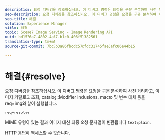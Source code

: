```yaml
---
description: 요청 디버깅을 참조하십시오. 이 디버그 명령은 요청을 구문 분석하여 사전 처리, 이미지 카탈로그 조회 실행, 카탈로그 수정자 포함, 매크로 및 변수 대체 등과 같이 처리합니다.
seo-description: 요청 디버깅을 참조하십시오. 이 디버그 명령은 요청을 구문 분석하여 사전 처리, 이미지 카탈로그 조회 실행, 카탈로그 수정자 포함, 매크로 및 변수 대체 등과 같이 처리합니다.
seo-title: 해결
solution: Experience Manager
title: 해결
topic: Scene7 Image Serving - Image Rendering API
uuid: bd1576a7-4802-4a87-b1c0-406f51382561
translation-type: tm+mt
source-git-commit: 7bc7b3a86fbcdc57cfdc31745fae3afc06e44b15

---
```



# 해결{#resolve}

요청 디버깅을 참조하십시오. 이 디버그 명령은 요청을 구문 분석하여 사전 처리하고, 이미지 카탈로그 조회, catalog::Modifier inclusions, macro 및 변수 대체 등을 req=img와 같이 실행합니다.

`req=resolve`

MIME 유형이 있는 결과 이미지 대신 최종 요청 문자열이 반환됩니다 `text/plain`.

HTTP 응답에 액세스할 수 없습니다.
